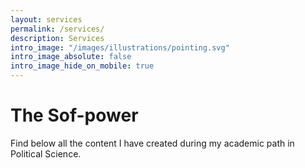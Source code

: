 ```yaml
---
layout: services
permalink: /services/
description: Services
intro_image: "/images/illustrations/pointing.svg"
intro_image_absolute: false
intro_image_hide_on_mobile: true
---
```


# The Sof-power


Find below all the content I have created during my academic path in Political Science.
